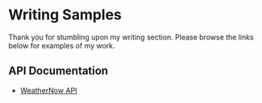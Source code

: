 # Writing Samples
Thank you for stumbling upon my writing section. Please browse the links below for examples of my work.

## API Documentation
* [WeatherNow API](https://github.com/codyobrien124/writing-samples/blob/main/weathernow-api.md)
